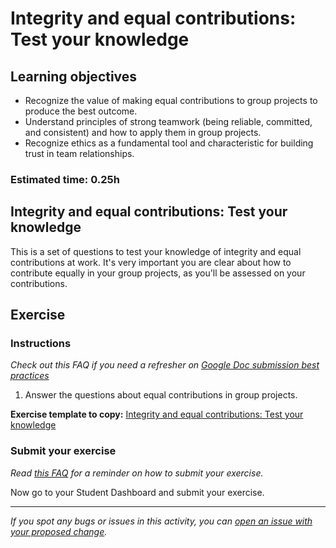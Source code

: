 # Integrity and equal contributions: Test your knowledge

## Learning objectives

- Recognize the value of making equal contributions to group projects to produce the best outcome.
- Understand principles of strong teamwork (being reliable, committed, and consistent) and how to apply them in group projects.
- Recognize ethics as a fundamental tool and characteristic for building trust in team relationships.

### **Estimated time**: 0.25h

## Integrity and equal contributions: Test your knowledge

This is a set of questions to test your knowledge of integrity and equal contributions at work. It's very important you are clear about how to contribute equally in your group projects, as you'll be assessed on your contributions.

## Exercise

### Instructions 

*Check out this FAQ if you need a refresher on [Google Doc submission best practices](https://microverse.zendesk.com/hc/en-us/articles/360063156813)*

1. Answer the questions about equal contributions in group projects.

**Exercise template to copy:** [Integrity and equal contributions: Test your knowledge](https://docs.google.com/document/d/1JFLEQ2cx5fEyHEXBiJbHcSQWV691uqQ1I_l9zz_T12Q/edit#)

### Submit your exercise 

*Read [this FAQ](https://microverse.zendesk.com/hc/en-us/articles/360061344234) for a reminder on how to submit your exercise.* 

Now go to your Student Dashboard and submit your exercise.


------

_If you spot any bugs or issues in this activity, you can [open an issue with your proposed change](https://github.com/microverseinc/curriculum-transversal-skills/blob/main/git-github/articles/open_issue.md)._